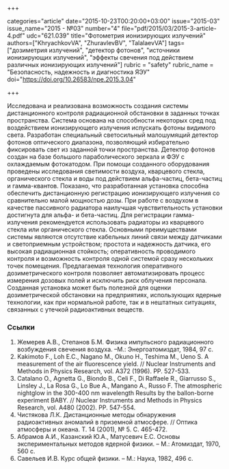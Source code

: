 +++

categories="article"
date="2015-10-23T00:20:00+03:00"
issue="2015-03"
issue_name="2015 - №03"
number="4"
file="pdf/2015/03/2015-3-article-4.pdf"
udc="621.039"
title="Фотометрия ионизирующих излучений"
authors=["KhryachkovVA", "ZhuravlevBV", "TalalaevVA"]
tags=["дозиметрия излучений", "детектор фотонов", "источники ионизирующих излучений", "эффекты свечения под действием различных ионизирующих излучений"]
rubric = "safety"
rubric_name = "Безопасность, надежность и диагностика ЯЭУ"
doi="https://doi.org/10.26583/npe.2015.3.04"

+++

Исследована и реализована возможность создания системы дистанционного контроля радиационной обстановки в заданных точках пространства. Система основана на способности некоторых сред под воздействием ионизирующего излучения испускать фотоны видимого света. Разработан специальный светосильный малошумящий детектор фотонов оптического диапазона, позволяющий избирательно фиксировать свет из заданной точки пространства. Детектор фотонов создан на базе большого параболического зеркала и ФЭУ с охлаждаемым фотокатодом. При помощи созданного оборудования проведены исследования светимости воздуха, кварцевого стекла, органического стекла и воды под действием альфа-частиц, бета-частиц и гамма-квантов. Показано, что разработанная установка способна обеспечить дистанционную регистрацию ионизирующего излучения со сравнительно малой мощностью дозы. При работе с воздухом в качестве пассивного радиатора наилучшая чувствительность установки достигнута для альфа- и бета-частиц. Для регистрации гамма-излучения рекомендуется использовать радиаторы из кварцевого стекла или органического стекла. Основными преимуществами системы являются отсутствие кабельных линий связи между датчиками и светоприемным устройством; простота и надежность датчика, его высокая радиационная стойкость; оперативность проводимого контроля и возможность контроля одной системой сразу нескольких точек помещения. Предлагаемая технология оперативного дозиметрического контроля позволяет автоматизировать процесс измерения дозовых полей и исключить риск облучения персонала. Созданная установка может быть полезной для оценки дозиметрической обстановки на предприятиях, использующих ядерные технологии, как при нормальной работе, так и в нештатных ситуациях, связанных с утечкой радиоактивных веществ.

### Ссылки

1. Жемерев А.В., Степанов Б.М. Физика импульсного радиационного возбуждения свечения воздуха. –М.: Энергоатомиздат, 1984, 97 с.
2. Kakimoto F., Loh E.C., Nagano M., Okuno H., Teshima M., Ueno S. A measurement of the air fluorescence yield. // Nuclear Instruments and Methods in Physics Research, vol. A372 (1996). PP. 527-533.
3. Catalano O., Agnetta G., Biondo B., Celi F., Di Raffaele R., Giarrusso S., Linsley J., La Rosa G., Lo Bue A., Mangano A., Russo F. The atmospheric nightglow in the 300-400 nm wavelength Results by the ballon-borne experiment BABY. // Nuclear Instruments and Methods in Physics Research, vol. A480 (2002). PP. 547-554.
4. Чистякова Л.К. Дистанционные методы обнаружения радиоактивных аномалий в приземной атмосфере. // Оптика атмосферы и океана. Т. 14 (2001), № 5. С. 465-472.
5. Абрамов А.И., Казанский Ю.А., Матусевич Е.С. Основы экспериментальных методов ядерной физики. – М.: Атомиздат, 1970, 560 с.
6. Савельев И.В. Курс общей физики. – М.: Наука, 1982, 496 c.